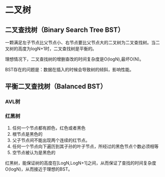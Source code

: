 # 二叉树

## 二叉查找树（Binary Search Tree BST）

一颗满足左子节点比父节点小、右节点要比父节点大的二叉树为二叉查找树。当二叉树的高度为logN+1时，二叉查找树是平衡的。

理想情况下，二叉查找树的增删查改的时间复杂度是O(logN),最坏O(N)。

BST存在的问题是：数据在插入的时候会导致树的倾斜，影响性能。

## 平衡二叉查找树（Balanced BST）

### AVL树

### 红黑树

1. 任何一个节点都有颜色，红色或者黑色
2. 根节点是黑色的
3. 父子节点间不能出现两个连续的红节点。
4. 任何一个节点向下遍历到其子孙的叶子节点，所经过的黑色节点个数必须相等
5. 空节点被认为是黑色的

红黑树，能保证树的高度在[LogN,LogN+1]之间，从而保证了查找的时间复杂度O(logN)，从而接近于理想的BST。